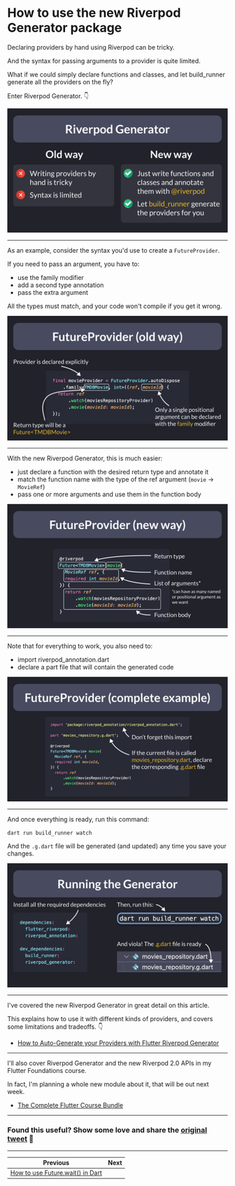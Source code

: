 # How to use the new Riverpod Generator package

Declaring providers by hand using Riverpod can be tricky.

And the syntax for passing arguments to a provider is quite limited.

What if we could simply declare functions and classes, and let build_runner generate all the providers on the fly?

Enter Riverpod Generator. 👇

![](081.1-intro.png)

---

As an example, consider the syntax you'd use to create a `FutureProvider`.

If you need to pass an argument, you have to:

- use the family modifier
- add a second type annotation
- pass the extra argument

All the types must match, and your code won't compile if you get it wrong.

![](081.2-old.png)

---

With the new Riverpod Generator, this is much easier:

- just declare a function with the desired return type and annotate it
- match the function name with the type of the ref argument (`movie` → `MovieRef`)
- pass one or more arguments and use them in the function body

![](081.3-generated.png)

---

Note that for everything to work, you also need to:

- import riverpod_annotation.dart
- declare a part file that will contain the generated code

![](081.4-full.png)

---

And once everything is ready, run this command:

```
dart run build_runner watch
```

And the `.g.dart` file will be generated (and updated) any time you save your changes.

![](081.5-running.png)

---

I've covered the new Riverpod Generator in great detail on this article.

This explains how to use it with different kinds of providers, and covers some limitations and tradeoffs. 👇

- [How to Auto-Generate your Providers with Flutter Riverpod Generator](https://codewithandrea.com/articles/flutter-riverpod-generator/)

---

I'll also cover Riverpod Generator and the new Riverpod 2.0 APIs in my Flutter Foundations course.

In fact, I'm planning a whole new module about it, that will be out next week.

- [The Complete Flutter Course Bundle](https://codewithandrea.com/courses/complete-flutter-bundle/)

---

### Found this useful? Show some love and share the [original tweet](https://twitter.com/biz84/status/1590344470087671809) 🙏

---

| Previous | Next |
| -------- | ---- |
| [How to use Future.wait() in Dart](../0080-future.wait/index.md) |  |
